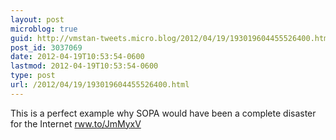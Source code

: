 ```yaml
---
layout: post
microblog: true
guid: http://vmstan-tweets.micro.blog/2012/04/19/193019604455526400.html
post_id: 3037069
date: 2012-04-19T10:53:54-0600
lastmod: 2012-04-19T10:53:54-0600
type: post
url: /2012/04/19/193019604455526400.html
---
```

This is a perfect example why SOPA would have been a complete disaster for the Internet <a href="http://rww.to/JmMyxV">rww.to/JmMyxV</a>
